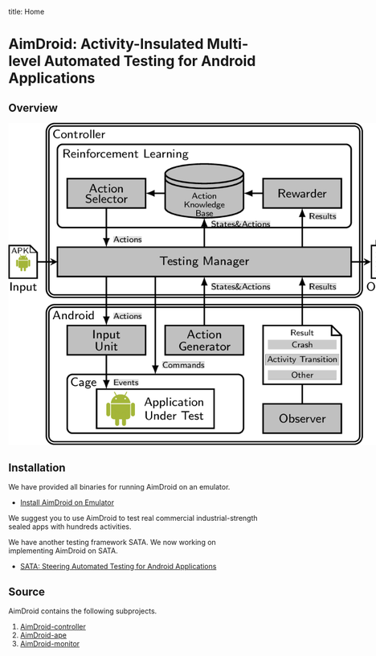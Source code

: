 title: Home

# AimDroid: Activity-Insulated Multi-level Automated Testing for Android Applications


## Overview



<img class="img-responsive" style="margin:0 auto;max-width:800px;height:auto;" src="overview.png" alt="Overview"/>



## Installation

We have provided all binaries for running AimDroid on an emulator.

* [Install AimDroid on Emulator](./install-AimDroid-on-an-emulator.html)

We suggest you to use AimDroid to test real commercial industrial-strength sealed apps with hundreds activities.

We have another testing framework SATA. We now working on implementing AimDroid on SATA.

* [SATA: Steering Automated Testing for Android Applications](http://gutianxiao.com/sata)


## Source

AimDroid contains the following subprojects.

1. [AimDroid-controller](https://github.com/icsnju/AimDroid-controller)
2. [AimDroid-ape](https://github.com/icsnju/AimDroid-ape)
3. [AimDroid-monitor](https://github.com/icsnju/AimDroid-monitor)



